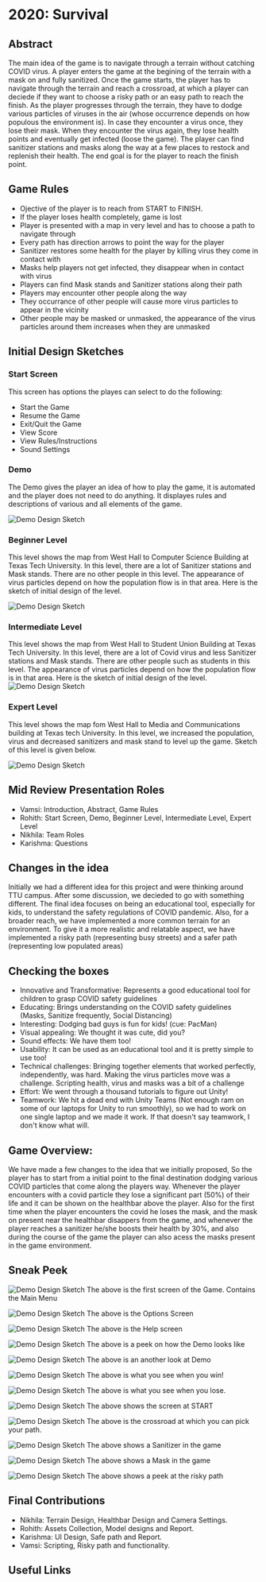 # 2020: Survival
## Abstract
The main idea of the game is to navigate through a terrain without catching COVID virus. A player enters the game at the begining of the terrain with a mask on and fully sanitized. Once the game starts, the player has to navigate through the terrain and reach a crossroad, at which a player can deciede if they want to choose a risky path or an easy path to reach the finish. As the player progresses through the terrain, they have to dodge various particles of viruses in the air (whose occurrence depends on how populous the environment is). In case they encounter a virus once, they lose their mask. When they encounter the virus again, they lose health points and eventually get infected (loose the game). The player can find sanitizer stations and masks along the way at a few places to restock and replenish their health. The end goal is for the player to reach the finish point.

## Game Rules
- Ojective of the player is to reach from START to FINISH. 
- If the player loses health completely, game is lost
- Player is presented with a map in very level and has to choose a path to navigate through
- Every path has direction arrows to point the way for the player
- Sanitizer restores some health for the player by killing virus they come in contact with
- Masks help players not get infected, they disappear when in contact with virus
- Players can find Mask stands and Sanitizer stations along their path
- Players may encounter other people along the way
- They occurrance of other people will cause more virus particles to appear in the vicinity
- Other people may be masked or unmasked, the appearance of the virus particles around them increases when they are unmasked

## Initial Design Sketches
### Start Screen
This screen has options the playes can select to do the following:
- Start the Game
- Resume the Game
- Exit/Quit the Game
- View Score
- View Rules/Instructions
- Sound Settings

### Demo
The Demo gives the player an idea of how to play the game, it is automated and the player does not need to do anything. It displayes rules and descriptions of various and all elements of the game.

![Demo Design Sketch](https://github.com/karishmagarikapalli/VirtualReality_Project_2/blob/main/Demo.jpeg)

### Beginner Level
This level shows the map from West Hall to Computer Science Building at Texas Tech University. In this level, there are a lot of Sanitizer stations and Mask stands. There are no other people in this level. The appearance of virus particles depend on how the population flow is in that area.
Here is the sketch of initial design of the level.

![Demo Design Sketch](https://github.com/karishmagarikapalli/VirtualReality_Project_2/blob/main/Beginner%20Level.jpeg)

### Intermediate Level
This level shows the map from West Hall to Student Union Building at Texas Tech University. In this level, there are a lot of Covid virus and less Sanitizer stations and Mask stands. There are other people such as students in this level. The appearance of virus particles depend on how the population flow is in that area.
Here is the sketch of initial design of the level.
![Demo Design Sketch](https://github.com/karishmagarikapalli/VirtualReality_Project_2/blob/main/Medium_VR.png)

### Expert Level
This level shows the map fom West Hall to Media and Communications building at Texas tech University. In this level, we increased the population, virus and decreased sanitizers and mask stand to level up the game. Sketch of this level is given below.

![Demo Design Sketch](https://github.com/karishmagarikapalli/VirtualReality_Project_2/blob/main/ExpertLevel.png)

## Mid Review Presentation Roles
- Vamsi: Introduction, Abstract, Game Rules
- Rohith: Start Screen, Demo, Beginner Level, Intermediate Level, Expert Level
- Nikhila: Team Roles
- Karishma: Questions

## Changes in the idea
Initially we had a different idea for this project and were thinking around TTU campus. After some discussion, we decieded to go with something different. The final idea focuses on being an educational tool, especially for kids, to understand the safety regulations of COVID pandemic. Also, for a broader reach, we have implemented a more common terrain for an environment. To give it a more realistic and relatable aspect, we have implemented a risky path (representing busy streets) and a safer path (representing low populated areas)

## Checking the boxes
- Innovative and Transformative: Represents a good educational tool for children to grasp COVID safety guidelines
- Educating: Brings understanding on the COVID safety guidelines (Masks, Sanitize frequently, Social Distancing)
- Interesting: Dodging bad guys is fun for kids! (cue: PacMan)
- Visual appealing: We thought it was cute, did you?
- Sound effects: We have them too!
- Usability: It can be used as an educational tool and it is pretty simple to use too!
- Technical challenges: Bringing together elements that worked perfectly, independently, was hard.
Making the virus particles move was a challenge.
Scripting health, virus and masks was a bit of a challenge
- Effort: We went through a thousand tutorials to figure out Unity!
- Teamwork: We hit a dead end with Unity Teams (Not enough ram on some of our laptops for Unity to run smoothly), so we had to work on one single laptop and we made it work. If that doesn't say teamwork, I don't know what will.

## Game Overview:
We have made a few changes to the idea that we initially proposed, So the player has to start from a initial point to the final destination dodging various COVID particles that come along the players way. Whenever the player encounters with a covid particle they lose a significant part (50%) of their life and it can be shown on the healthbar above the player. Also for the first time when the player encounters the covid he loses the mask, and the mask on present near the healthbar disappers from the game, and whenever the player reaches a sanitizer he/she boosts their health by 30%, and also during the course of the game the player can also acess the masks present in the game environment.

## Sneak Peek 

![Demo Design Sketch](https://github.com/karishmagarikapalli/VirtualReality_Project_2/blob/main/Screenshots/Screen%20Shot%202020-11-29%20at%203.54.40%20PM.png)
The above is the first screen of the Game. Contains the Main Menu

![Demo Design Sketch](https://github.com/karishmagarikapalli/VirtualReality_Project_2/blob/main/Screenshots/Screen%20Shot%202020-11-29%20at%203.55.19%20PM.png)
The above is the Options Screen

![Demo Design Sketch](https://github.com/karishmagarikapalli/VirtualReality_Project_2/blob/main/Screenshots/Screen%20Shot%202020-11-29%20at%203.55.39%20PM.png)
The above is the Help screen

![Demo Design Sketch](https://github.com/karishmagarikapalli/VirtualReality_Project_2/blob/main/Screenshots/Screen%20Shot%202020-11-29%20at%203.57.07%20PM.png)
The above is a peek on how the Demo looks like

![Demo Design Sketch](https://github.com/karishmagarikapalli/VirtualReality_Project_2/blob/main/Screenshots/Screen%20Shot%202020-11-29%20at%203.58.36%20PM.png)
The above is an another look at Demo

![Demo Design Sketch](https://github.com/karishmagarikapalli/VirtualReality_Project_2/blob/main/Screenshots/Screen%20Shot%202020-11-29%20at%203.59.27%20PM.png)
The above is what you see when you win!

![Demo Design Sketch](https://github.com/karishmagarikapalli/VirtualReality_Project_2/blob/main/Screenshots/Screen%20Shot%202020-11-29%20at%203.59.35%20PM.png)
The above is what you see when you lose.

![Demo Design Sketch](https://github.com/karishmagarikapalli/VirtualReality_Project_2/blob/main/Screenshots/Screen%20Shot%202020-11-29%20at%204.02.22%20PM.png)
The above shows the screen at START

![Demo Design Sketch](https://github.com/karishmagarikapalli/VirtualReality_Project_2/blob/main/Screenshots/Screen%20Shot%202020-11-29%20at%204.06.13%20PM.png)
The above is the crossroad at which you can pick your path.

![Demo Design Sketch](https://github.com/karishmagarikapalli/VirtualReality_Project_2/blob/main/Screenshots/Screen%20Shot%202020-11-29%20at%204.06.37%20PM.png)
The above shows a Sanitizer in the game

![Demo Design Sketch](https://github.com/karishmagarikapalli/VirtualReality_Project_2/blob/main/Screenshots/Screen%20Shot%202020-11-29%20at%204.07.10%20PM.png)
The above shows a Mask in the game

![Demo Design Sketch](https://github.com/karishmagarikapalli/VirtualReality_Project_2/blob/main/Screenshots/Screen%20Shot%202020-11-29%20at%204.18.44%20PM.png)
The above shows a peek at the risky path

## Final Contributions
- Nikhila: Terrain Design, Healthbar Design and Camera Settings.
- Rohith: Assets Collection, Model designs and Report.
- Karishma: UI Design, Safe path and Report.
- Vamsi: Scripting, Risky path and functionality.

## Useful Links
